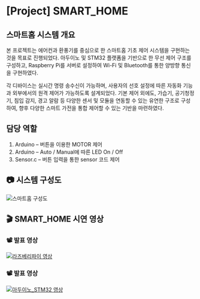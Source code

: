 # [Project] SMART_HOME

## 스마트홈 시스템 개요
본 프로젝트는 에어컨과 환풍기를 중심으로 한 스마트홈 기초 제어 시스템을 구현하는 것을 목표로 진행되었다. 아두이노 및 STM32 플랫폼을 기반으로 한 무선 제어 구조를 구성하고, Raspberry Pi를 서버로 설정하여 Wi-Fi 및 Bluetooth를 통한 양방향 통신을 구현하였다.

각 디바이스는 실시간 명령 송수신이 가능하며, 사용자의 선호 설정에 따른 자동화 기능과 외부에서의 원격 제어가 가능하도록 설계되었다. 기본 제어 외에도, 가습기, 공기청정기, 침입 감지, 경고 알람 등 다양한 센서 및 모듈을 연동할 수 있는 유연한 구조로 구성하여, 향후 다양한 스마트 가전을 통합 제어할 수 있는 기반을 마련하였다.

## 담당 역할
1. Arduino – 버튼을 이용한 MOTOR 제어
2. Arduino – Auto / Manual에 따른 LED On / Off
3. Sensor.c – 버튼 입력을 통한 sensor 코드 제어

## 📷 시스템 구성도

![스마트홈 구성도](https://github.com/사용자이름/레포지토리이름/blob/브랜치명/이미지경로.png?raw=true)


## 🎬 SMART_HOME 시연 영상

### 📽 발표 영상  
[![라즈베리파이 영상](http://img.youtube.com/vi/jWnwy2fSu9o/0.jpg)](https://www.youtube.com/watch?v=jWnwy2fSu9o)

### 📽 발표 영상  
[![아두이노_STM32 영상](http://img.youtube.com/vi/SP8eZF5cb_0/0.jpg)](https://www.youtube.com/watch?v=SP8eZF5cb_0)







